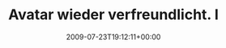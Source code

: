 ---
retweeted: false
source: <a href="http://twitter.com" rel="nofollow">Twitter Web Client</a>
entities:
  hashtags:
  - text: clubmate
    indices:
    - '87'
    - '96'
  - text: endorsement
    indices:
    - '97'
    - '109'
  symbols: []
  user_mentions: []
  urls: []
display_text_range:
- '0'
- '109'
favorite_count: '0'
id_str: '2803671331'
truncated: false
retweet_count: '0'
id: '2803671331'
created_at: Thu Jul 23 19:12:11 +0000 2009
favorited: false
full_text: 'Avatar wieder verfreundlicht. Ist der jetzt bei allen sichtbar? Hoffe
  übrigens auf ein #clubmate #endorsement'
lang: de
tags:
- clubmate
- endorsement
- pesos:twitter
date: '2009-07-23T19:12:11+00:00'
src: https://twitter.com/bascht/status/2803671331
original_url: https://twitter.com/bascht/status/2803671331
type: twitter_tweet
text: 'Avatar wieder verfreundlicht. Ist der jetzt bei allen sichtbar? Hoffe übrigens
  auf ein #clubmate #endorsement'
title: Avatar wieder verfreundlicht. I

---